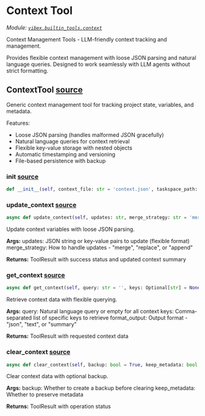# Context Tool

_Module: [`vibex.builtin_tools.context`](https://github.com/dustland/vibex/blob/main/src/vibex/builtin_tools/context.py)_

Context Management Tools - LLM-friendly context tracking and management.

Provides flexible context management with loose JSON parsing and natural language
queries. Designed to work seamlessly with LLM agents without strict formatting.

## ContextTool <a href="https://github.com/dustland/vibex/blob/main/src/vibex/builtin_tools/context.py#L19" class="source-link" title="View source code">source</a>

Generic context management tool for tracking project state, variables, and metadata.

Features:

- Loose JSON parsing (handles malformed JSON gracefully)
- Natural language queries for context retrieval
- Flexible key-value storage with nested objects
- Automatic timestamping and versioning
- File-based persistence with backup

### **init** <a href="https://github.com/dustland/vibex/blob/main/src/vibex/builtin_tools/context.py#L31" class="source-link" title="View source code">source</a>

```python
def __init__(self, context_file: str = 'context.json', taskspace_path: str = './taskspace')
```

### update_context <a href="https://github.com/dustland/vibex/blob/main/src/vibex/builtin_tools/context.py#L149" class="source-link" title="View source code">source</a>

```python
async def update_context(self, updates: str, merge_strategy: str = 'merge') -> ToolResult
```

Update context variables with loose JSON parsing.

**Args:**
updates: JSON string or key-value pairs to update (flexible format)
merge_strategy: How to handle updates - "merge", "replace", or "append"

**Returns:**
ToolResult with success status and updated context summary

### get_context <a href="https://github.com/dustland/vibex/blob/main/src/vibex/builtin_tools/context.py#L232" class="source-link" title="View source code">source</a>

```python
async def get_context(self, query: str = '', keys: Optional[str] = None, format_output: str = 'json') -> ToolResult
```

Retrieve context data with flexible querying.

**Args:**
query: Natural language query or empty for all context
keys: Comma-separated list of specific keys to retrieve
format_output: Output format - "json", "text", or "summary"

**Returns:**
ToolResult with requested context data

### clear_context <a href="https://github.com/dustland/vibex/blob/main/src/vibex/builtin_tools/context.py#L315" class="source-link" title="View source code">source</a>

```python
async def clear_context(self, backup: bool = True, keep_metadata: bool = True) -> ToolResult
```

Clear context data with optional backup.

**Args:**
backup: Whether to create a backup before clearing
keep_metadata: Whether to preserve metadata

**Returns:**
ToolResult with operation status
